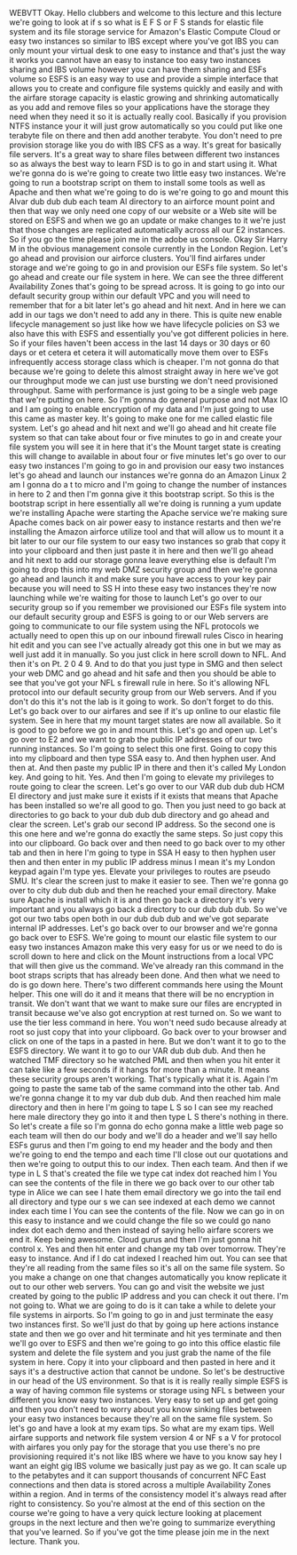  
 WEBVTT 
 Okay. 
 Hello clubbers and welcome to this lecture and this lecture we're going to look at if s so what is E 
 F S or F S stands for elastic file system and its file storage service for Amazon's Elastic Compute 
 Cloud or easy two instances so similar to IBS except where you've got IBS you can only mount your virtual 
 desk to one easy to instance and that's just the way it works you cannot have an easy to instance too 
 easy two instances sharing and IBS volume however you can have them sharing and ESFs volume so ESFS 
 is an easy way to use and provide a simple interface that allows you to create and configure file systems 
 quickly and easily and with the airfare storage capacity is elastic growing and shrinking automatically 
 as you add and remove files so your applications have the storage they need when they need it so it 
 is actually really cool. 
 Basically if you provision NTFS instance your it will just grow automatically so you could put like 
 one terabyte file on there and then add another terabyte. 
 You don't need to pre provision storage like you do with IBS CFS as a way. 
 It's great for basically file servers. 
 It's a great way to share files between different two instances so as always the best way to learn FSD 
 is to go in and start using it. 
 What we're gonna do is we're going to create two little easy two instances. 
 We're going to run a bootstrap script on them to install some tools as well as Apache and then what 
 we're going to do is we're going to go and mount this Alvar dub dub dub each team Al directory to an 
 airforce mount point and then that way we only need one copy of our website or a Web site will be stored 
 on ESFS and when we go an update or make changes to it we're just that those changes are replicated 
 automatically across all our E2 instances. 
 So if you go the time please join me in the adobe us console. 
 Okay Sir Harry M in the obvious management console currently in the London Region. 
 Let's go ahead and provision our airforce clusters. 
 You'll find airfares under storage and we're going to go in and provision our ESFs file system. 
 So let's go ahead and create our file system in here. 
 We can see the three different Availability Zones that's going to be spread across. 
 It is going to go into our default security group within our default VPC and you will need to remember 
 that for a bit later let's go ahead and hit next. 
 And in here we can add in our tags we don't need to add any in there. 
 This is quite new enable lifecycle management so just like how we have lifecycle policies on S3 we also 
 have this with ESFS and essentially you've got different policies in here. 
 So if your files haven't been access in the last 14 days or 30 days or 60 days or et cetera et cetera 
 it will automatically move them over to ESFs infrequently access storage class which is cheaper. 
 I'm not gonna do that because we're going to delete this almost straight away in here we've got our 
 throughput mode we can just use bursting we don't need provisioned throughput. 
 Same with performance is just going to be a single web page that we're putting on here. 
 So I'm gonna do general purpose and not Max IO and I am going to enable encryption of my data and I'm 
 just going to use this came as master key. 
 It's going to make one for me called elastic file system. 
 Let's go ahead and hit next and we'll go ahead and hit create file system so that can take about four 
 or five minutes to go in and create your file system you will see it in here that it's the Mount target 
 state is creating this will change to available in about four or five minutes let's go over to our easy 
 two instances I'm going to go in and provision our easy two instances let's go ahead and launch our 
 instances we're gonna do an Amazon Linux 2 am I gonna do a t to micro and I'm going to change the number 
 of instances in here to 2 and then I'm gonna give it this bootstrap script. 
 So this is the bootstrap script in here essentially all we're doing is running a yum update we're installing 
 Apache were starting the Apache service we're making sure Apache comes back on air power easy to instance 
 restarts and then we're installing the Amazon airforce utilize tool and that will allow us to mount 
 it a bit later to our our file system to our easy two instances so grab that copy it into your clipboard 
 and then just paste it in here and then we'll go ahead and hit next to add our storage gonna leave everything 
 else is default I'm going to drop this into my web DMZ security group and then we're gonna go ahead 
 and launch it and make sure you have access to your key pair because you will need to SS H into these 
 easy two instances they're now launching while we're waiting for those to launch Let's go over to our 
 security group so if you remember we provisioned our ESFs file system into our default security group 
 and ESFS is going to or our Web servers are going to communicate to our file system using the NFL protocols 
 we actually need to open this up on our inbound firewall rules Cisco in hearing hit edit and you can 
 see I've actually already got this one in but we may as well just add it in manually. 
 So you just click in here scroll down to NFL. 
 And then it's on Pt. 2 0 4 9. 
 And to do that you just type in SMG and then select your web DMC and go ahead and hit safe and then 
 you should be able to see that you've got your NFL s firewall rule in here. 
 So it's allowing NFL protocol into our default security group from our Web servers. 
 And if you don't do this it's not the lab is it going to work. 
 So don't forget to do this. 
 Let's go back over to our airfares and see if it's up online to our elastic file system. 
 See in here that my mount target states are now all available. 
 So it is good to go before we go in and mount this. 
 Let's go and open up. 
 Let's go over to E2 and we want to grab the public IP addresses of our two running instances. 
 So I'm going to select this one first. 
 Going to copy this into my clipboard and then type SSA easy to. 
 And then hyphen user. 
 And then at. 
 And then paste my public IP in there and then it's called My London key. 
 And going to hit. 
 Yes. 
 And then I'm going to elevate my privileges to route going to clear the screen. 
 Let's go over to our VAR dub dub dub HCM El directory and just make sure it exists if it exists that 
 means that Apache has been installed so we're all good to go. 
 Then you just need to go back at directories to go back to your dub dub dub directory and go ahead and 
 clear the screen. 
 Let's grab our second IP address. 
 So the second one is this one here and we're gonna do exactly the same steps. 
 So just copy this into our clipboard. 
 Go back over and then need to go back over to my other tab and then in here I'm going to type in SSA 
 H easy to then hyphen user then and then enter in my public IP address minus I mean it's my London keypad 
 again I'm type yes. 
 Elevate your privileges to routes are pseudo SMU. 
 It's clear the screen just to make it easier to see. 
 Then we're gonna go over to city dub dub dub and then he reached your email directory. 
 Make sure Apache is install which it is and then go back a directory it's very important and you always 
 go back a directory to our dub dub dub. 
 So we've got our two tabs open both in our dub dub dub and we've got separate internal IP addresses. 
 Let's go back over to our browser and we're gonna go back over to ESFS. 
 We're going to mount our elastic file system to our easy two instances Amazon make this very easy for 
 us or we need to do is scroll down to here and click on the Mount instructions from a local VPC that 
 will then give us the command. 
 We've already ran this command in the boot straps scripts that has already been done. 
 And then what we need to do is go down here. 
 There's two different commands here using the Mount helper. 
 This one will do it and it means that there will be no encryption in transit. 
 We don't want that we want to make sure our files are encrypted in transit because we've also got encryption 
 at rest turned on. 
 So we want to use the tier less command in here. 
 You won't need sudo because already at root so just copy that into your clipboard. 
 Go back over to your browser and click on one of the taps in a pasted in here. 
 But we don't want it to go to the ESFS directory. 
 We want it to go to our VAR dub dub dub. 
 And then he watched TMF directory so he watched PML and then when you hit enter it can take like a few 
 seconds if it hangs for more than a minute. 
 It means these security groups aren't working. 
 That's typically what it is. 
 Again I'm going to paste the same tab of the same command into the other tab. 
 And we're gonna change it to my var dub dub dub. 
 And then reached him male directory and then in here I'm going to tape L S so I can see my reached here 
 male directory they go into it and then type L S there's nothing in there. 
 So let's create a file so I'm gonna do echo gonna make a little web page so each team will then do our 
 body and we'll do a header and we'll say hello ESFs gurus and then I'm going to end my header and the 
 body and then we're going to end the tempo and each time I'll close out our quotations and then we're 
 going to output this to our index. 
 Then each team. 
 And then if we type in L S that's created the file we type cat index dot reached him l You can see the 
 contents of the file in there we go back over to our other tab type in Alice we can see I hate them 
 email directory we go into the tail end all directory and type our s we can see indexed at each demo 
 we cannot index each time l You can see the contents of the file. 
 Now we can go in on this easy to instance and we could change the file so we could go nano index dot 
 each demo and then instead of saying hello airfare scorers we end it. 
 Keep being awesome. 
 Cloud gurus and then I'm just gonna hit control x. 
 Yes and then hit enter and change my tab over tomorrow. 
 They're easy to instance. 
 And if I do cat indexed I reached him out. 
 You can see that they're all reading from the same files so it's all on the same file system. 
 So you make a change on one that changes automatically you know replicate it out to our other web servers. 
 You can go and visit the website we just created by going to the public IP address and you can check 
 it out there. 
 I'm not going to. 
 What we are going to do is it can take a while to delete your file systems in airports. 
 So I'm going to go in and just terminate the easy two instances first. 
 So we'll just do that by going up here actions instance state and then we go over and hit terminate 
 and hit yes terminate and then we'll go over to ESFS and then we're going to go into this office elastic 
 file system and delete the file system and you just grab the name of the file system in here. 
 Copy it into your clipboard and then pasted in here and it says it's a destructive action that cannot 
 be undone. 
 So let's be destructive in our head of the US environment. 
 So that is it is really really simple ESFS is a way of having common file systems or storage using NFL 
 s between your different you know easy two instances. 
 Very easy to set up and get going and then you don't need to worry about you know sinking files between 
 your easy two instances because they're all on the same file system. 
 So let's go and have a look at my exam tips. 
 So what are my exam tips. 
 Well airfare supports and network file system version 4 or NF s a V for protocol with airfares you only 
 pay for the storage that you use there's no pre provisioning required it's not like IBS where we have 
 to you know say hey I want an eight gig IBS volume we basically just pay as we go. 
 It can scale up to the petabytes and it can support thousands of concurrent NFC East connections and 
 then data is stored across a multiple Availability Zones within a region. 
 And in terms of the consistency model it's always read after right to consistency. 
 So you're almost at the end of this section on the course we're going to have a very quick lecture looking 
 at placement groups in the next lecture and then we're going to summarize everything that you've learned. 
 So if you've got the time please join me in the next lecture. 
 Thank you.